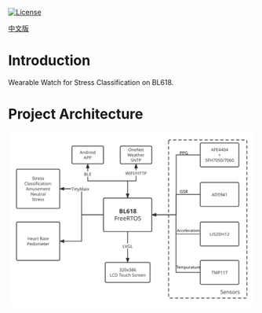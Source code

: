 [![License](https://img.shields.io/badge/License-Apache--2.0-brightgreen)](LICENSE)

[中文版](README_zh.md)

# Introduction
Wearable Watch for Stress Classification on BL618. 

# Project Architecture

![Project Architecture](fig1.svg)